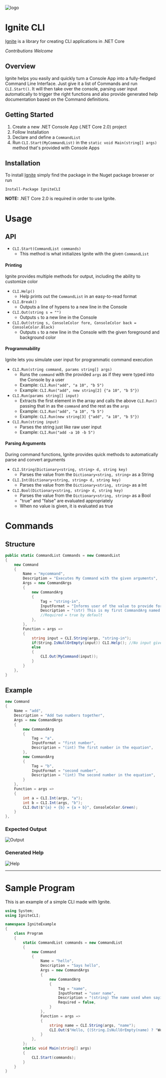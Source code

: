 ![logo](https://raw.githubusercontent.com/omega-airline-software/ignite-cli/master/images/Icon.png)
# Ignite CLI

[Ignite](https://www.nuget.org/packages/IgniteCLI) is a library for creating CLI applications in .NET Core

*Contributions Welcome*

## Overview

Ignite helps you easily and quickly turn a Console App into a fully-fledged Command Line Interface. Just give it a list of Commands and run `CLI.Start()`. It will then take over the console, parsing user input automatically to trigger the right functions and also provide generated help documentation based on the Command definitions.

## Getting Started

1.  Create a new .NET Console App (.NET Core 2.0) project
2.  Follow Installation
3.  Declare and define a `CommandList`
4.  Run `CLI.Start(MyCommandList)` in the `static void Main(string[] args)` method that's provided with Console Apps

## Installation

To install [Ignite](https://www.nuget.org/packages/IgniteCLI) simply find the package in the Nuget package browser or run

```
Install-Package IgniteCLI
```

**NOTE:** .NET Core 2.0 is required in order to use Ignite.

# Usage

## API

-   `CLI.Start(CommandList commands)`
    -   This method is what initializes Ignite with the given `CommandList`

#### Printing

Ignite provides multiple methods for output, including the ability to customize color

-   `CLI.Help()`
    -   Help prints out the `CommandList` in an easy-to-read format
-   `CLI.Break()`
    -   Outputs a line of hypens to a new line in the Console
-   `CLI.Out(string s = "")`
    -   Outputs `s` to a new line in the Console
-   `CLI.Out(string s, ConsoleColor fore, ConsoleColor back = ConsoleColor.Black)`
    -   Outputs `s` to a new line in the Console with the given foreground and background color

#### Programmability

Ignite lets you simulate user input for programmatic command execution

-   `CLI.Run(string command, params string[] args)`
    -   Runs the `command` with the provided `args` as if they were typed into the Console by a user
    -   Example: `CLI.Run("add", "a 10", "b 5")`
    -   Example: `CLI.Run("add", new string[2] {"a 10", "b 5"})`
-   `CLI.Run(params string[] input)`
    -   Extracts the first element in the array and calls the above `CLI.Run()` passing that in as the `command` and the rest as the `args`
    -   Example: `CLI.Run("add", "a 10", "b 5")`
    -   Example: `CLI.Run(new string[3] {"add", "a 10", "b 5"})`
-   `CLI.Run(string input)`
    -   Parses the string just like raw user input
    -   Example: `CLI.Run("add -a 10 -b 5")`

#### Parsing Arguments

During command functions, Ignite provides quick methods to automatically parse and convert arguments

-   `CLI.String(Dictionary<string, string> d, string key)`
    -   Parses the value from the `Dictionary<string, string>` as a String
-   `CLI.Int(Dictionary<string, string> d, string key)`
    -   Parses the value from the `Dictionary<string, string>` as a Int
-   `CLI.Bool(Dictionary<string, string> d, string key)`
    -   Parses the value from the `Dictionary<string, string>` as a Bool
    -   "true" and "false" are evaluated appropriately
    -   When no value is given, it is evaluated as true

# Commands

## Structure

```cs
public static CommandList Commands = new CommandList
{
    new Command
    {
        Name = "mycommand",
        Description = "Executes My Command with the given arguments",
        Args = new CommandArgs
        {
            new CommandArg
            {
                Tag = "string-in",
                InputFormat = "Informs user of the value to provide for 'string-in'",
                Description = "(str) This is my first CommandArg named 'string-in'",
                //Required = true by default
            },
        },
        Function = args =>
        {
            string input = CLI.String(args, "string-in");
            if(String.IsNullOrEmpty(input)) CLI.Help(); //No input given, show help
            else
            {
                CLI.Out(MyCommand(input));
            }
        }
    },
}
```

## Example

```cs
new Command
{
    Name = "add",
    Description = "Add two numbers together",
    Args = new CommandArgs
    {
        new CommandArg
        {
            Tag = "a",
            InputFormat = "first number",
            Description = "(int) The first number in the equation",
        },
        new CommandArg
        {
            Tag = "b",
            InputFormat = "second number",
            Description = "(int) The second number in the equation",
        }
    },
    Function = args =>
    {
        int a = CLI.Int(args, "a");
        int b = CLI.Int(args, "b");
        CLI.Out($"{a} + {b} = {a + b}", ConsoleColor.Green);
    }
},
```

### Expected Output

![Output](https://i.imgur.com/NwEuNyw.png?1)

### Generated Help

![Help](https://i.imgur.com/z7SJB0p.png?1)

---

# Sample Program

This is an example of a simple CLI made with Ignite.

```cs
using System;
using IgniteCLI;

namespace IgniteExample
{
    class Program
    {
        static CommandList commands = new CommandList
        {
            new Command
            {
                Name = "hello",
                Description = "Says hello",
                Args = new CommandArgs
                {
                    new CommandArg
                    {
                        Tag = "name",
                        InputFormat = "user name",
                        Description = "(string) The name used when saying hello",
                        Required = false,
                    }
                },
                Function = args =>
                {
                    string name = CLI.String(args, "name");
                    CLI.Out($"Hello, {(String.IsNullOrEmpty(name) ? "World" : name)}!");
                }
            },
        };
        static void Main(string[] args)
        {
            CLI.Start(commands);
        }
    }
}
```
